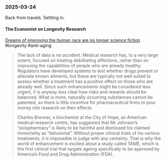 ### 2025-03-24
Back from travels. Settling in.

#### The Economist on Longevity Research
[Dreams of improving the human race are no longer science fiction](https://www.economist.com/briefing/2025/03/20/dreams-of-improving-the-human-race-are-no-longer-science-fiction) #longevity #anti-aging 
> The lack of data is no accident. Medical research has, to a very large extent, focused on treating debilitating afflictions, rather than on improving the capabilities of people who are already healthy. Regulators have developed systems to test whether drugs prevent or alleviate known ailments, but these are typically not well suited to assess whether a treatment has a positive effect on those who are already well. Since such enhancements might be considered less urgent, it is anyway less clear how risks and rewards should be balanced. What is more, naturally occurring substances cannot be patented, so there is little incentive for pharmaceutical firms to pour money into research on their effects.

> Charles Brenner, a biochemist at the City of Hope, an American medical-research centre, has suggested that Mr Johnson’s “polypharmacy” is likely to be harmful and dismissed his claimed immortality as “delusional”. Without proper clinical trials of his various treatments, it is impossible to judge with any certainty. That is why the world of enhancement is excited about a study called TAME, which is the first clinical trial that targets ageing specifically to be approved by America’s Food and Drug Administration (FDA).
